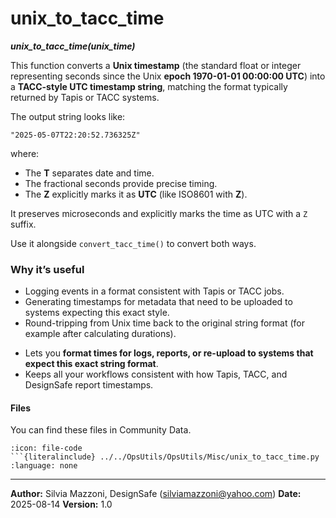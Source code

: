 # unix_to_tacc_time
***unix_to_tacc_time(unix_time)***

This function converts a **Unix timestamp** (the standard float or integer representing seconds since the Unix **epoch 1970-01-01 00:00:00 UTC**) into a **TACC-style UTC timestamp string**, matching the format typically returned by Tapis or TACC systems.

The output string looks like:

```
"2025-05-07T22:20:52.736325Z"
```

where:

* The **T** separates date and time.
* The fractional seconds provide precise timing.
* The **Z** explicitly marks it as **UTC** (like ISO8601 with **Z**).

It preserves microseconds and explicitly marks the time as UTC with a `Z` suffix.

Use it alongside `convert_tacc_time()` to convert both ways.


###  Why it’s useful

- Logging events in a format consistent with Tapis or TACC jobs.
- Generating timestamps for metadata that need to be uploaded to systems expecting this exact style.
- Round-tripping from Unix time back to the original string format (for example after calculating durations).
* Lets you **format times for logs, reports, or re-upload to systems that expect this exact string format**.
* Keeps all your workflows consistent with how Tapis, TACC, and DesignSafe report timestamps.


#### Files
You can find these files in Community Data.

```{dropdown} unix_to_tacc_time.py
:icon: file-code
```{literalinclude} ../../OpsUtils/OpsUtils/Misc/unix_to_tacc_time.py
:language: none
```

---

**Author:** Silvia Mazzoni, DesignSafe (silviamazzoni@yahoo.com)
**Date:** 2025-08-14
**Version:** 1.0